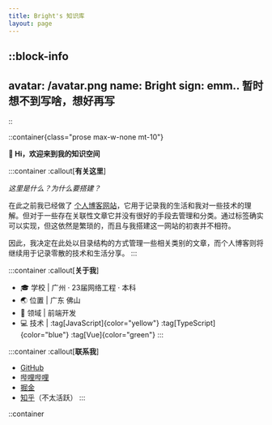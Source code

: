 ```yaml
---
title: Bright's 知识库
layout: page
---
```


::block-info
---
avatar: /avatar.png
name: Bright
sign: emm.. 暂时想不到写啥，想好再写
---
::

::container{class="prose max-w-none mt-10"}

**👋 Hi，欢迎来到我的知识空间**

:::container
:callout[**有关这里**]

*这里是什么？为什么要搭建？*

在此之前我已经做了 [个人博客网站](https://tinylight.cn)，它用于记录我的生活和我对一些技术的理解。但对于一些存在关联性文章它并没有很好的手段去管理和分类。通过标签确实可以实现，但这依然是繁琐的，而且与我搭建这一网站的初衷并不相符。

因此，我决定在此处以目录结构的方式管理一些相关类别的文章，而个人博客则将继续用于记录零散的技术和生活分享。
:::

:::container
:callout[**关于我**]

- 🎓 学校 | 广州 · 23届网络工程 · 本科
- 🌏 位置 | 广东 佛山
- 💼 领域 | 前端开发
- 💻 技术 | :tag[JavaScript]{color="yellow"} :tag[TypeScript]{color="blue"} :tag[Vue]{color="green"}
:::

:::container
:callout[**联系我**]

- [GitHub](https://github.com/wei-light)
- [哔哩哔哩](https://space.bilibili.com/475630657)
- [掘金](https://juejin.cn/user/2181890150240030)
- [知乎](https://www.zhihu.com/people/wei-light)（不太活跃）
:::

::container
